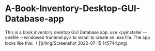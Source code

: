 # A-Book-Inventory-Desktop-GUI-Database-app
This is a book inventory desktop GUI Database app.
use <pyinstaller --onefile --windowed frontend.py> to install to create an .exe file.
The app looks like this:
！[](/img/Screenshot 2022-07-15 145744.png)
